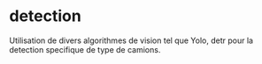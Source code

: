 # detection
Utilisation de divers algorithmes de vision tel que Yolo, detr pour la detection specifique de type de camions.
